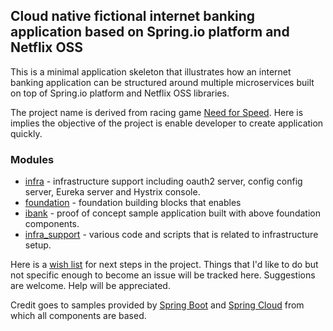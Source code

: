 ## Cloud native fictional internet banking application based on Spring.io platform and Netflix OSS

This is a minimal application skeleton that illustrates how an internet banking application can be structured around 
multiple microservices built on top of Spring.io platform and Netflix OSS libraries.

The project name is derived from racing game [Need for Speed](http://www.needforspeed.com). Here is implies the objective of the project is enable developer to create application quickly.

### Modules
* [infra](infra) - infrastructure support including oauth2 server, config config server, Eureka server and Hystrix console.
* [foundation](foundation) - foundation building blocks that enables 
* [ibank](ibank) - proof of concept sample application built with above foundation components.
* [infra_support](infra_support) - various code and scripts that is related to infrastructure setup.

Here is a [wish list](wish_list.md) for next steps in the project. Things that I'd like to do but not specific enough to become an issue will be tracked here.
Suggestions are welcome. Help will be appreciated.

Credit goes to samples provided by [Spring Boot](http://projects.spring.io/spring-boot/) and [Spring Cloud](http://projects.spring.io/spring-cloud/) from which all components are based.

